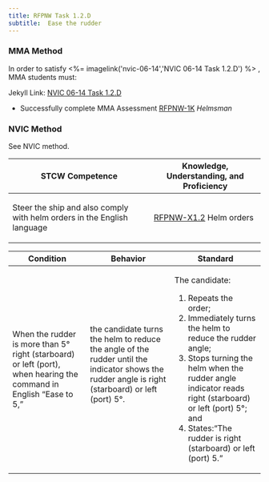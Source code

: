 ```yaml
---
title: RFPNW Task 1.2.D 
subtitle:  Ease the rudder
---
```



### MMA Method

In order to satisfy <%= imagelink('nvic-06-14','NVIC 06-14  Task  1.2.D') %> , MMA students must:

Jekyll Link: [NVIC 06-14  Task  1.2.D](/stcw23/assets/images/nvic-06-14.pdf)

* Successfully complete MMA Assessment  [RFPNW-1K](RFPNW-1K) *Helmsman*


### NVIC Method

<a onclick="togglevisibility('nvic_methods')" >See NVIC method.</a>

<div id='nvic_methods' class='hide'>

<table>
<thead>
<tr>
<th class='forty'> STCW Competence </th>
<th class='sixty'> Knowledge, Understanding, and Proficiency </th>
</tr>
</thead>




<tbody>
<tr><td markdown='1'>

Steer the ship and also comply with helm orders in the English language

</td><td markdown='1'>

[RFPNW-X1.2](../../tables/24.html#RFPNW-X1.2) Helm orders

</td></tr>


</tbody>
</table>


<table>
<thead>
<tr><th class='twenty'>  Condition </th><th class='twenty'> Behavior </th><th  class='sixty'>Standard </th></tr>
</thead>
<tbody >



<tr><td markdown='1'>

When the rudder is more than 5° right (starboard) or left (port), when hearing the command in English “Ease to 5,”

</td><td markdown='1'>

the candidate turns the helm to reduce the angle of the rudder until the indicator shows the rudder angle is right (starboard) or left (port) 5°.

<br>

<div class="tooltip">
<span class="tooltiptext">
</span>
</div>


</td><td markdown='1'>

The candidate:

1. Repeats the order;
2. Immediately turns the helm  to reduce the rudder angle;
3. Stops turning the helm when the rudder angle indicator reads right (starboard) or left (port) 5°; and
4. States:“The rudder is right (starboard) or left (port) 5.”

</td></tr>
</tbody>
</table>
</div>
